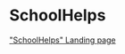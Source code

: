 # SchoolHelps
["SchoolHelps" Landing page](https://Kirill13371488.github.io/blob/master/site/index.html.html 'SchoolHelps')
